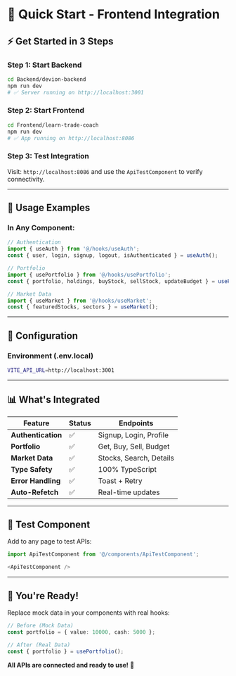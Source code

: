 # 🚀 Quick Start - Frontend Integration

## ⚡ Get Started in 3 Steps

### Step 1: Start Backend
```bash
cd Backend/devion-backend
npm run dev
# ✅ Server running on http://localhost:3001
```

### Step 2: Start Frontend
```bash
cd Frontend/learn-trade-coach
npm run dev
# ✅ App running on http://localhost:8086
```

### Step 3: Test Integration
Visit: `http://localhost:8086` and use the `ApiTestComponent` to verify connectivity.

---

## 📝 Usage Examples

### In Any Component:

```typescript
// Authentication
import { useAuth } from '@/hooks/useAuth';
const { user, login, signup, logout, isAuthenticated } = useAuth();

// Portfolio
import { usePortfolio } from '@/hooks/usePortfolio';
const { portfolio, holdings, buyStock, sellStock, updateBudget } = usePortfolio();

// Market Data
import { useMarket } from '@/hooks/useMarket';
const { featuredStocks, sectors } = useMarket();
```

---

## 🔧 Configuration

### Environment (.env.local)
```bash
VITE_API_URL=http://localhost:3001
```

---

## 📊 What's Integrated

| Feature | Status | Endpoints |
|---------|--------|-----------|
| **Authentication** | ✅ | Signup, Login, Profile |
| **Portfolio** | ✅ | Get, Buy, Sell, Budget |
| **Market Data** | ✅ | Stocks, Search, Details |
| **Type Safety** | ✅ | 100% TypeScript |
| **Error Handling** | ✅ | Toast + Retry |
| **Auto-Refetch** | ✅ | Real-time updates |

---

## 🧪 Test Component

Add to any page to test APIs:

```typescript
import ApiTestComponent from '@/components/ApiTestComponent';

<ApiTestComponent />
```

---

## 🎉 You're Ready!

Replace mock data in your components with real hooks:

```typescript
// Before (Mock Data)
const portfolio = { value: 10000, cash: 5000 };

// After (Real Data)
const { portfolio } = usePortfolio();
```

**All APIs are connected and ready to use!** 🚀

